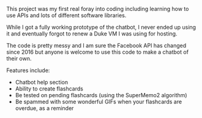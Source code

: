 This project was my first real foray into coding including learning how to use APIs and lots of different software libraries. 

While I got a fully working prototype of the chatbot, I never ended up using it and eventually forgot to renew a Duke VM I was using for hosting. 

The code is pretty messy and I am sure the Facebook API has changed since 2016 but anyone is welcome to use this code to make a chatbot of their own. 

Features include: 
* Chatbot help section
* Ability to create flashcards
* Be tested on pending flashcards (using the SuperMemo2 algorithm)
* Be spammed with some wonderful GIFs when your flashcards are overdue, as a reminder
